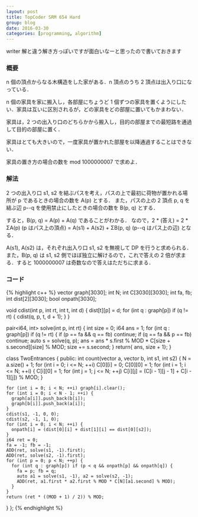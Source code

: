 ```yaml
---
layout: post
title: TopCoder SRM 654 Hard
group: blog
date: 2016-03-30
categories: [programming, algorithm]
---
```


writer 解と違う解き方っぽいですが面白いなーと思ったので書いておきます

### 概要
n 個の頂点からなる木構造をした家がある．n 頂点のうち 2 頂点は出入り口になっている．

n 個の家具を家に搬入し，各部屋にちょうど 1 個ずつの家具を置くようにしたい．家具は互いに区別されるが，どの家具をどの部屋に置いてもかまわない．

家具は，2 つの出入り口のどちらかから搬入し，目的の部屋までの最短路を通過して目的の部屋に置く．

家具はとても大きいので，一度家具が置かれた部屋を以降通過することはできない．

家具の置き方の場合の数を mod 1000000007 で求めよ．

### 解法
2 つの出入り口 s1, s2 を結ぶパスを考え，パスの上で最初に荷物が置かれる場所が p であるときの場合の数を A(p) とする．
また，パスの上の 2 頂点 p, q を結ぶ辺 p--q を使用禁止にしたときの場合の数を B(p, q) とする．

すると，B(p, q) = A(p) + A(q) であることがわかる．
なので，2 * (答え) = 2 * ΣA(p) (p はパス上の頂点) = A(s1) + A(s2) + ΣB(p, q) (p--q はパス上の辺) となる．

A(s1), A(s2) は，それぞれ出入り口 s1, s2 を無視して DP を行うと求められる．
また，B(p, q) は s1, s2 側でほぼ独立に解けるので，これで答えの 2 倍が求まる．すると 1000000007 は奇数なので答えはただちに求まる．

### コード
{% highlight c++ %}
vector<int> graph[3030];
int N;
int C[3030][3030];
int fa, fb;
int dist[2][3030];
bool onpath[3030];

void cdist(int p, int rt, int t, int d)
{
  dist[t][p] = d;
  for (int q : graph[p]) if (q != rt) {
    cdist(q, p, t, d + 1);
  }
}

pair<i64, int> solve(int p, int rt)
{
  int size = 0;
  i64 ans = 1;
  for (int q : graph[p]) if (q != rt) {
    if (p == fa && q == fb) continue;
    if (q == fa && p == fb) continue;
    auto s = solve(q, p);
    ans = ans * s.first % MOD * C[size + s.second][size] % MOD;
    size += s.second;
  }
  return{ ans, size + 1};
}

class TwoEntrances {
  public:
  int count(vector <int> a, vector <int> b, int s1, int s2)
  {
    N = a.size() + 1;
    for (int i = 0; i <= N; ++i) C[0][i] = 0;
    C[0][0] = 1;
    for (int i = 1; i <= N; ++i) {
      C[i][0] = 1;
      for (int j = 1; j <= N; ++j) C[i][j] = (C[i - 1][j - 1] + C[i - 1][j]) % MOD;
    }

    for (int i = 0; i < N; ++i) graph[i].clear();
    for (int i = 0; i < N - 1; ++i) {
      graph[a[i]].push_back(b[i]);
      graph[b[i]].push_back(a[i]);
    }
    cdist(s1, -1, 0, 0);
    cdist(s2, -1, 1, 0);
    for (int i = 0; i < N; ++i) {
      onpath[i] = (dist[0][i] + dist[1][i] == dist[0][s2]);
    }
    i64 ret = 0;
    fa = -1; fb = -1;
    ADD(ret, solve(s1, -1).first);
    ADD(ret, solve(s2, -1).first);
    for (int p = 0; p < N; ++p) {
      for (int q : graph[p]) if (p < q && onpath[p] && onpath[q]) {
        fa = p; fb = q;
        auto a1 = solve(s1, -1), a2 = solve(s2, -1);
        ADD(ret, a1.first * a2.first % MOD * C[N][a1.second] % MOD);
      }
    }
    return (ret * ((MOD + 1) / 2)) % MOD;
  }
};
{% endhighlight %}

